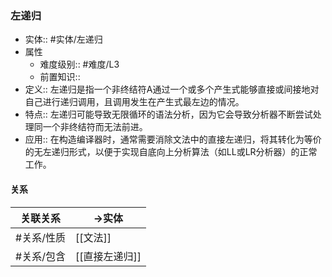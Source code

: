 ###  左递归 
- 实体:: #实体/左递归 
- 属性
	- 难度级别:: #难度/L3 
	- 前置知识::
- 定义:: 左递归是指一个非终结符A通过一个或多个产生式能够直接或间接地对自己进行递归调用，且调用发生在产生式最左边的情况。
- 特点:: 左递归可能导致无限循环的语法分析，因为它会导致分析器不断尝试处理同一个非终结符而无法前进。
- 应用::  在构造编译器时，通常需要消除文法中的直接左递归，将其转化为等价的无左递归形式，以便于实现自底向上分析算法（如LL或LR分析器）的正常工作。
#### 关系
| 关联关系 | ->实体 |
| ---- | ---- |
| #关系/性质  | [[文法]] |
| #关系/包含  | [[直接左递归]] |
